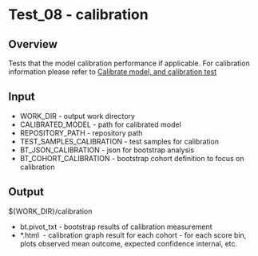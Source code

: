 # Test_08 - calibration

## Overview
Tests that the model calibration performance if applicable.
For calibration information please refer to [Calibrate model, and calibration test](/Medial%20Tools/Guide%20for%20common%20actions/Calibrate%20model,%20and%20calibration%20test.md)

## Input
- WORK_DIR - output work directory
- CALIBRATED_MODEL - path for calibrated model
- REPOSITORY_PATH - repository path
- TEST_SAMPLES_CALIBRATION - test samples for calibration
- BT_JSON_CALIBRATION - json for bootstrap analysis
- BT_COHORT_CALIBRATION - bootstrap cohort definition to focus on calibration
 
## Output
${WORK_DIR}/calibration

- bt.pivot_txt - bootstrap results of calibration measurement
- *.html  - calibration graph result for each cohort - for each score bin, plots observed mean outcome, expected confidence internal, etc.
